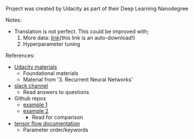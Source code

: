 Project was created by Udacity as part of their Deep Learning Nanodegree

Notes:
* Translation is not perfect.  This could be improved with;
    1. More data: [link](http://www.statmt.org/wmt10/training-giga-fren.tar){this link is an auto-download!}
    2. Hyperparameter tuning


References:
* [Udacity materials](https://www.udacity.com/course/deep-learning-nanodegree-foundation--nd101)
  * Foundational materials
  * Material from '3. Recurrent Neural Networks'
* [slack channel](nd101.slack.com)
  * Read answers to questions
* Github repos
  * [example 1](https://github.com/ganjingcun/udacity-dlnd-project4)
  * [example 2](https://github.com/Shanksy/Udacity-DLND-Project4)
    * Read for comparison
* [tensor flow documentation](https://www.tensorflow.org/)
  * Parameter order/keywords